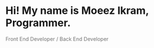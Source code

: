 <img src="">
<div>
<h1>Hi! My name is Moeez Ikram, <br>
Programmer.</h1>
<p style="opacity: 0.6;">Front End Developer / Back End Developer</p>
  </div>

